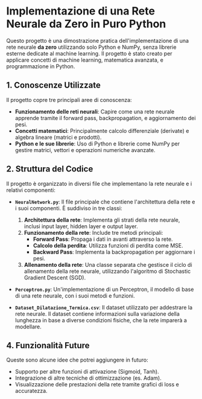 
# Implementazione di una Rete Neurale da Zero in Puro Python

Questo progetto è una dimostrazione pratica dell'implementazione di una rete neurale **da zero** utilizzando solo Python e NumPy, senza librerie esterne dedicate al machine learning. Il progetto è stato creato per applicare concetti di machine learning, matematica avanzata, e programmazione in Python.

## 1. Conoscenze Utilizzate

Il progetto copre tre principali aree di conoscenza:
- **Funzionamento delle reti neurali**: Capire come una rete neurale apprende tramite il forward pass, backpropagation, e aggiornamento dei pesi.
- **Concetti matematici**: Principalmente calcolo differenziale (derivate) e algebra lineare (matrici e prodotti).
- **Python e le sue librerie**: Uso di Python e librerie come NumPy per gestire matrici, vettori e operazioni numeriche avanzate.

## 2. Struttura del Codice

Il progetto è organizzato in diversi file che implementano la rete neurale e i relativi componenti:

- **`NeuralNetwork.py`**: Il file principale che contiene l'architettura della rete e i suoi componenti. È suddiviso in tre classi:
  1. **Architettura della rete**: Implementa gli strati della rete neurale, inclusi input layer, hidden layer e output layer.
  2. **Funzionamento della rete**: Include tre metodi principali:
     - **Forward Pass**: Propaga i dati in avanti attraverso la rete.
     - **Calcolo della perdita**: Utilizza funzioni di perdita come MSE.
     - **Backward Pass**: Implementa la backpropagation per aggiornare i pesi.
  3. **Allenamento della rete**: Una classe separata che gestisce il ciclo di allenamento della rete neurale, utilizzando l'algoritmo di Stochastic Gradient Descent (SGD).

- **`Perceptron.py`**: Un'implementazione di un Perceptron, il modello di base di una rete neurale, con i suoi metodi e funzioni.
  
- **`Dataset_Dilatazione_Termica.csv`**: Il dataset utilizzato per addestrare la rete neurale. Il dataset contiene informazioni sulla variazione della lunghezza in base a diverse condizioni fisiche, che la rete imparerà a modellare.

## 4. Funzionalità Future

Queste sono alcune idee che potrei aggiungere in futuro:
- Supporto per altre funzioni di attivazione (Sigmoid, Tanh).
- Integrazione di altre tecniche di ottimizzazione (es. Adam).
- Visualizzazione delle prestazioni della rete tramite grafici di loss e accuratezza.

